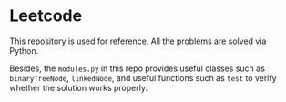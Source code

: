 # Leetcode
This repository is used for reference. All the problems are solved via Python. 

Besides, the `modules.py` in this repo provides useful classes such as `binaryTreeNode`, `linkedNode`, and useful functions such as `test` to verify whether the solution works properly.